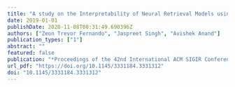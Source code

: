 ```yaml
---
title: "A study on the Interpretability of Neural Retrieval Models using DeepSHAP"
date: 2019-01-01
publishDate: 2020-11-08T08:31:49.690396Z
authors: ["Zeon Trevor Fernando", "Jaspreet Singh", "Avishek Anand"]
publication_types: ["1"]
abstract: ""
featured: false
publication: "*Proceedings of the 42nd International ACM SIGIR Conference on Research and Development in Information Retrieval, SIGIR 2019, Paris, France, July 21-25, 2019*"
url_pdf: "https://doi.org/10.1145/3331184.3331312"
doi: "10.1145/3331184.3331312"
---
```


